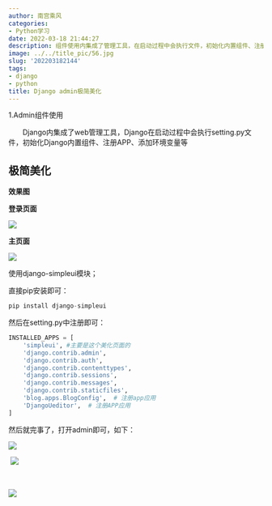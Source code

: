 ```yaml
---
author: 南宫乘风
categories:
- Python学习
date: 2022-03-18 21:44:27
description: 组件使用内集成了管理工具，在启动过程中会执行文件，初始化内置组件、注册、添加环境变量等极简美化效果图登录页面主页面使用模块；直接安装即可：然后在中注册即可：主要是这个美化页面的注册应用注册应用然后就完。。。。。。。
image: ../../title_pic/56.jpg
slug: '202203182144'
tags:
- django
- python
title: Django admin极简美化
---
```


<!--more-->

1.Admin组件使用

　　Django内集成了web管理工具，Django在启动过程中会执行setting.py文件，初始化Django内置组件、注册APP、添加环境变量等

## **极简美化**

**效果图**

**登录页面**

![](../../image/20a4ac473af44d8587b65f007c67bdcb.png)

**主页面**

![](../../image/9b631272724348e4b0e3cf14626c7b2c.png)

使用django-simpleui模块；

直接pip安装即可：

```python
pip install django-simpleui
```

然后在setting.py中注册即可：

```python
INSTALLED_APPS = [
    'simpleui', #主要是这个美化页面的
    'django.contrib.admin',
    'django.contrib.auth',
    'django.contrib.contenttypes',
    'django.contrib.sessions',
    'django.contrib.messages',
    'django.contrib.staticfiles',
    'blog.apps.BlogConfig',  # 注册app应用
    'DjangoUeditor',  # 注册APP应用
]
```

然后就完事了，打开admin即可，如下：

![](../../image/deac3cc0e43341999409c0ad79f7dc96.png)

 ![](../../image/bde8460124fd47bd839c0841a1db421f.png)

 

![](../../image/179ce877005d497da40af113370ceb60.png)